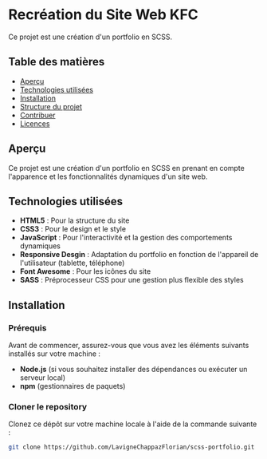 # Recréation du Site Web KFC

Ce projet est une création d'un portfolio en SCSS.

## Table des matières

- [Aperçu](#aperçu)
- [Technologies utilisées](#technologies-utilisées)
- [Installation](#installation)
- [Structure du projet](#structure-du-projet)
- [Contribuer](#contribuer)
- [Licences](#licences)

## Aperçu

Ce projet est une création d'un portfolio en SCSS en prenant en compte l'apparence et les fonctionnalités dynamiques d'un site web.

## Technologies utilisées

- **HTML5** : Pour la structure du site
- **CSS3** : Pour le design et le style
- **JavaScript** : Pour l'interactivité et la gestion des comportements dynamiques
- **Responsive Desgin** : Adaptation du portfolio en fonction de l'appareil de l'utilisateur (tablette, téléphone)
- **Font Awesome** : Pour les icônes du site
- **SASS** : Préprocesseur CSS pour une gestion plus flexible des styles

## Installation

### Prérequis

Avant de commencer, assurez-vous que vous avez les éléments suivants installés sur votre machine :

- **Node.js** (si vous souhaitez installer des dépendances ou exécuter un serveur local)
- **npm** (gestionnaires de paquets)

### Cloner le repository

Clonez ce dépôt sur votre machine locale à l'aide de la commande suivante :

```bash
git clone https://github.com/LavigneChappazFlorian/scss-portfolio.git
